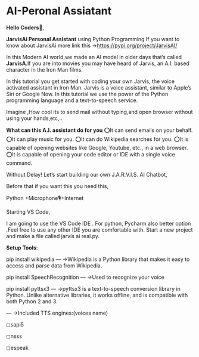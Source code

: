 # AI-Peronal Assiatant

**Hello Coders**👋,

**JarvisAi Personal Assistant** using Python Programming
If you want to know about JarvisAi more link this →https://pypi.org/project/JarvisAI/

In this Modern AI world,we made an AI model in older days that’s called **JarvisA**.If you are into movies you may have heard of Jarvis, an A.I. based character in the Iron Man films.

In this tutorial you get started with coding your own Jarvis, the voice activated assistant in Iron Man. Jarvis is a voice assistant, similar to Apple’s Siri or Google Now. In this tutorial we use the power of the Python programming language and a text-to-speech service.

Imagine ,How cool its to send mail without typing,and open browser without using your hands,etc,..

**What can this A.I. assistant do for you**
⭕It can send emails on your behalf.
⭕It can play music for you.
⭕It can do Wikipedia searches for you.
⭕It is capable of opening websites like Google, Youtube, etc., in a web browser.
⭕It is capable of opening your code editor or IDE with a single voice command.

Without Delay! Let’s start building our own J.A.R.V.I.S. AI Chatbot,

Before that if you want this you need this,

Python +Microphone🎙+Internet

Starting VS Code,

I am going to use the VS Code IDE . For python, Pycharm also better option .Feel free to use any other IDE you are comfortable with. Start a new project and make a file called jarvis ai real.py.

**Setup Tools**:

pip install wikipedia — ->Wikipedia is a Python library that makes it easy to access and parse data from Wikipedia.

pip install SpeechRecognition — ->Used to recognize your voice

pip install pyttsx3 — ->pyttsx3 is a text-to-speech conversion library in Python. Unlike alternative libraries, it works offline, and is compatible with both Python 2 and 3.

— ->Included TTS engines:(voices name)

◻sapi5

◻nsss

◻espeak





